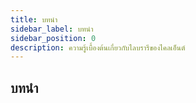 ```yaml
---
title: บทนำ
sidebar_label: บทนำ
sidebar_position: 0
description: ความรู้เบื้องต้นเกี่ยวกับไลบรารีของไคลเอ็นต์
---
```


## บทนำ
